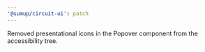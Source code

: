 ```yaml
---
'@sumup/circuit-ui': patch
---
```


Removed presentational icons in the Popover component from the accessibility tree.
